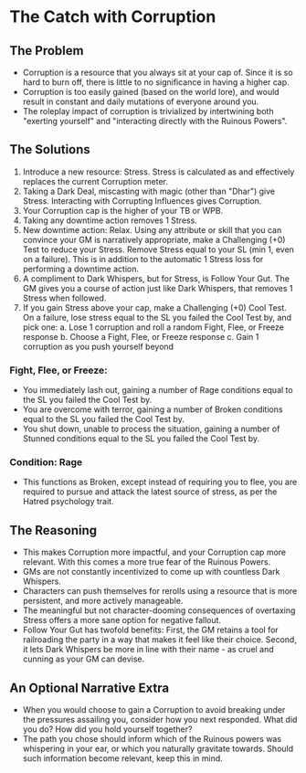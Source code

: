 # The Catch with Corruption
## The Problem
- Corruption is a resource that you always sit at your cap of. Since it is so hard to burn off, there is little to no significance in having a higher cap.
- Corruption is too easily gained (based on the world lore), and would result in constant and daily mutations of everyone around you.
- The roleplay impact of corruption is trivialized by intertwining both "exerting yourself" and "interacting directly with the Ruinous Powers".

## The Solutions
1. Introduce a new resource: Stress. Stress is calculated as and effectively replaces the current Corruption meter.
2. Taking a Dark Deal, miscasting with magic (other than "Dhar") give Stress. Interacting with Corrupting Influences gives Corruption.
3. Your Corruption cap is the higher of your TB or WPB.
4. Taking any downtime action removes 1 Stress.
5. New downtime action: Relax. Using any attribute or skill that you can convince your GM is narratively appropriate, make a Challenging (+0) Test to reduce your Stress. Remove Stress equal to your SL (min 1, even on a failure). This is in addition to the automatic 1 Stress loss for performing a downtime action.
6. A compliment to Dark Whispers, but for Stress, is Follow Your Gut. The GM gives you a course of action just like Dark Whispers, that removes 1 Stress when followed.
7. If you gain Stress above your cap, make a Challenging (+0) Cool Test. On a failure, lose stress equal to the SL you failed the Cool Test by, and pick one:
    a. Lose 1 corruption and roll a random Fight, Flee, or Freeze response
    b. Choose a Fight, Flee, or Freeze response
    c. Gain 1 corruption as you push yourself beyond

### Fight, Flee, or Freeze:
- You immediately lash out, gaining a number of Rage conditions equal to the SL you failed the Cool Test by.
- You are overcome with terror, gaining a number of Broken conditions equal to the SL you failed the Cool Test by.
- You shut down, unable to process the situation, gaining a number of Stunned conditions equal to the SL you failed the Cool Test by.

### Condition: Rage
- This functions as Broken, except instead of requiring you to flee, you are required to pursue and attack the latest source of stress, as per the Hatred psychology trait.

## The Reasoning
- This makes Corruption more impactful, and your Corruption cap more relevant. With this comes a more true fear of the Ruinous Powers.
- GMs are not constantly incentivized to come up with countless Dark Whispers.
- Characters can push themselves for rerolls using a resource that is more persistent, and more actively manageable.
- The meaningful but not character-dooming consequences of overtaxing Stress offers a more sane option for negative fallout.
- Follow Your Gut has twofold benefits: First, the GM retains a tool for railroading the party in a way that makes it feel like their choice. Second, it lets Dark Whispers be more in line with their name - as cruel and cunning as your GM can devise.

## An Optional Narrative Extra
- When you would choose to gain a Corruption to avoid breaking under the pressures assailing you, consider how you next responded. What did you do? How did you hold yourself together?
- The path you chose should inform which of the Ruinous powers was whispering in your ear, or which you naturally gravitate towards. Should such information become relevant, keep this in mind.
